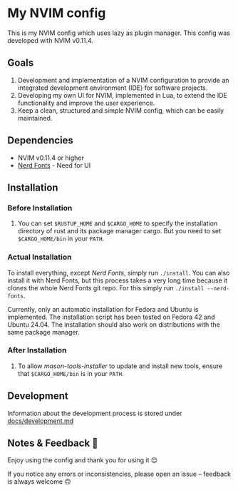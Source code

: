 # My NVIM config

This is my NVIM config which uses lazy as plugin manager. This config was
developed with NVIM v0.11.4.

## Goals

1. Development and implementation of a NVIM configuration to provide an
   integrated development environment (IDE) for software projects.
2. Developing my own UI for NVIM, implemented in Lua, to extend the
   IDE functionality and improve the user experience.
3. Keep a clean, structured and simple NVIM config, which can be easily
   maintained.

## Dependencies

- NVIM v0.11.4 or higher
- [Nerd Fonts](https://github.com/ryanoasis/nerd-fonts) - Need for UI

## Installation

### Before Installation

1. You can set `$RUSTUP_HOME` and `$CARGO_HOME` to specify the installation
   directory of rust and its package manager cargo. But you need to set
   `$CARGO_HOME/bin` in your `PATH`.

### Actual Installation

To install everything, except *Nerd Fonts*, simply run `./install`. You can
also install it with Nerd Fonts, but this process takes a very long time
because it clones the whole Nerd Fonts git repo. For this simply run
`./install --nerd-fonts`.

Currently, only an automatic installation for Fedora and Ubuntu is implemented.
The installation script has been tested on Fedora 42 and Ubuntu 24.04. The
installation should also work on distributions with the same package manager.

### After Installation

1. To allow *mason-tools-installer* to update and install new tools, ensure that
   `$CARGO_HOME/bin` is in your `PATH`.

## Development

Information about the development process is stored under [docs/development.md](docs/development.md)

## Notes & Feedback 🎉

Enjoy using the config and thank you for using it 😊

If you notice any errors or inconsistencies, please open an issue – feedback
is always welcome 🙃
